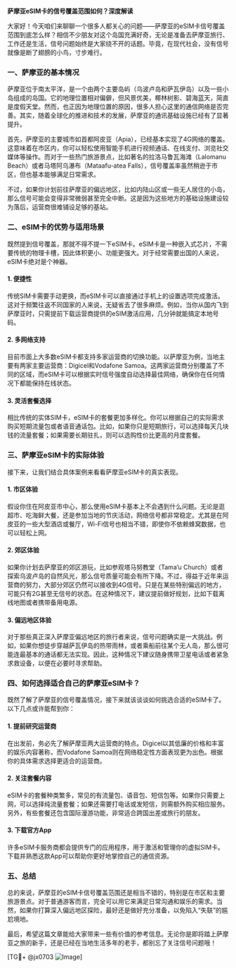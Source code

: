 **萨摩亚eSIM卡的信号覆盖范围如何？深度解读**

大家好！今天咱们来聊聊一个很多人都关心的问题——萨摩亚的eSIM卡信号覆盖范围到底怎么样？相信不少朋友对这个岛国充满好奇，无论是准备去萨摩亚旅行、工作还是生活，信号问题始终是大家绕不开的话题。毕竟，在现代社会，没有信号就像是断了翅膀的小鸟，寸步难行。

### 一、萨摩亚的基本情况

萨摩亚位于南太平洋，是一个由两个主要岛屿（乌波卢岛和萨瓦伊岛）以及一些小岛组成的岛国。它的地理位置相对偏僻，但风景优美，椰林树影、碧海蓝天，简直是度假天堂。然而，也正因为地理位置的原因，很多人担心这里的通信网络是否完善。其实，随着全球化的推进和技术的发展，萨摩亚的通讯基础设施已经有了显著提升。

首先，萨摩亚的主要城市如首都阿皮亚（Apia），已经基本实现了4G网络的覆盖。这意味着在市区内，你可以轻松使用智能手机进行视频通话、在线支付、浏览社交媒体等操作。而对于一些热门旅游景点，比如著名的拉洛马鲁瓦海滩（Lalomanu Beach）或者马塔阿乌瀑布（Mataafu-atea Falls），信号覆盖率虽然稍逊于市区，但也基本能够满足日常需求。

不过，如果你计划前往萨摩亚的偏远地区，比如内陆山区或一些无人居住的小岛，那么信号可能会变得非常微弱甚至完全中断。这是因为这些地方的基础设施建设较为落后，运营商很难铺设足够的基站。

### 二、eSIM卡的优势与适用场景

既然提到信号覆盖，那就不得不提一下eSIM卡。eSIM卡是一种嵌入式芯片，不需要传统的物理卡槽，因此体积更小、功能更强大。对于经常需要出国的人来说，eSIM卡绝对是个神器。

#### 1. **便捷性**
传统SIM卡需要手动更换，而eSIM卡可以直接通过手机上的设置选项完成激活。这对于频繁往返不同国家的人来说，无疑省去了很多麻烦。例如，当你从国内飞到萨摩亚时，只需提前下载运营商提供的eSIM激活应用，几分钟就能搞定本地号码。

#### 2. **多网络支持**
目前市面上大多数eSIM卡都支持多家运营商的切换功能。以萨摩亚为例，当地主要有两家主要运营商：Digicel和Vodafone Samoa。这两家运营商分别覆盖了不同的区域，而eSIM卡可以根据实时信号强度自动选择最佳网络，确保你在任何情况下都能保持在线状态。

#### 3. **灵活套餐选择**
相比传统的实体SIM卡，eSIM卡的套餐更加多样化。你可以根据自己的实际需求购买短期流量包或者语音通话包。比如，如果你只是短期旅行，可以选择每天几块钱的流量套餐；如果需要长期驻扎，则可以选购性价比更高的月度套餐。

### 三、萨摩亚eSIM卡的实际体验

接下来，让我们结合具体案例来看看萨摩亚eSIM卡的真实表现。

#### 1. **市区体验**
假设你住在阿皮亚市中心，那么使用eSIM卡基本上不会遇到什么问题。无论是逛超市、吃海鲜大餐，还是参加当地的节庆活动，网络信号都非常稳定。尤其是在阿皮亚的一些大型酒店或餐厅，Wi-Fi信号也相当不错，即使你不依赖蜂窝数据，也可以轻松上网。

#### 2. **郊区体验**
如果你计划去萨摩亚的郊区游玩，比如参观塔马努教堂（Tama’u Church）或者探索乌波卢岛的自然风光，那么信号质量可能会有所下降。不过，得益于近年来运营商的努力，大部分郊区仍然可以接收到4G信号。只是在某些特别偏远的地方，可能只有2G甚至无信号的状态。在这种情况下，建议提前做好规划，比如下载离线地图或者携带备用电源。

#### 3. **偏远地区体验**
对于那些真正深入萨摩亚偏远地区的旅行者来说，信号问题确实是一大挑战。例如，如果你想徒步穿越萨瓦伊岛的热带雨林，或者乘船前往某个无人岛，那么很可能连最基本的通话都无法实现。因此，这种情况下建议随身携带卫星电话或者紧急求救设备，以便在必要时寻求帮助。

### 四、如何选择适合自己的萨摩亚eSIM卡？

既然了解了萨摩亚的信号覆盖情况，接下来就该谈谈如何挑选合适的eSIM卡了。以下几点或许能帮到你：

#### 1. **提前研究运营商**
在出发前，务必先了解萨摩亚两大运营商的特点。Digicel以其低廉的价格和丰富的娱乐内容著称，而Vodafone Samoa则在网络稳定性方面表现更为出色。根据你的具体需求选择更适合的运营商。

#### 2. **关注套餐内容**
eSIM卡的套餐种类繁多，常见的有流量包、语音包、短信包等。如果你只需要上网，可以选择纯流量套餐；如果还需要打电话或发短信，则需额外购买相应服务。另外，有些套餐还包含国际漫游功能，非常适合跨国出差或旅行的朋友。

#### 3. **下载官方App**
许多eSIM卡服务商都会提供专门的应用程序，用于激活和管理你的虚拟SIM卡。下载并熟悉这款App可以帮助你更好地掌控自己的通信资源。

### 五、总结

总的来说，萨摩亚的eSIM卡信号覆盖范围还是相当不错的，特别是在市区和主要旅游景点。对于普通游客而言，完全可以用它来满足日常沟通和娱乐的需求。当然，如果你打算深入偏远地区探险，最好还是做好充分准备，以免陷入“失联”的尴尬境地。

最后，希望这篇文章能给大家带来一些有价值的参考信息。无论你是即将踏上萨摩亚之旅的新手，还是已经在当地生活多年的老手，都别忘了关注信号问题哦！

[TG💪+ @jx0703 ![Image](https://github.com/user-attachments/assets/dbca1d08-cadb-493c-b0ec-ad6f7a83f270)]